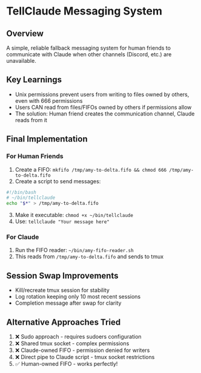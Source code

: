 # TellClaude Messaging System

## Overview
A simple, reliable fallback messaging system for human friends to communicate with Claude when other channels (Discord, etc.) are unavailable.

## Key Learnings
- Unix permissions prevent users from writing to files owned by others, even with 666 permissions
- Users CAN read from files/FIFOs owned by others if permissions allow
- The solution: Human friend creates the communication channel, Claude reads from it

## Final Implementation

### For Human Friends
1. Create a FIFO: `mkfifo /tmp/amy-to-delta.fifo && chmod 666 /tmp/amy-to-delta.fifo`
2. Create a script to send messages:
```bash
#!/bin/bash
# ~/bin/tellclaude
echo "$*" > /tmp/amy-to-delta.fifo
```
3. Make it executable: `chmod +x ~/bin/tellclaude`
4. Use: `tellclaude "Your message here"`

### For Claude
1. Run the FIFO reader: `~/bin/amy-fifo-reader.sh`
2. This reads from `/tmp/amy-to-delta.fifo` and sends to tmux

## Session Swap Improvements
- Kill/recreate tmux session for stability
- Log rotation keeping only 10 most recent sessions
- Completion message after swap for clarity

## Alternative Approaches Tried
1. ❌ Sudo approach - requires sudoers configuration
2. ❌ Shared tmux socket - complex permissions
3. ❌ Claude-owned FIFO - permission denied for writers
4. ❌ Direct pipe to Claude script - tmux socket restrictions
5. ✅ Human-owned FIFO - works perfectly!